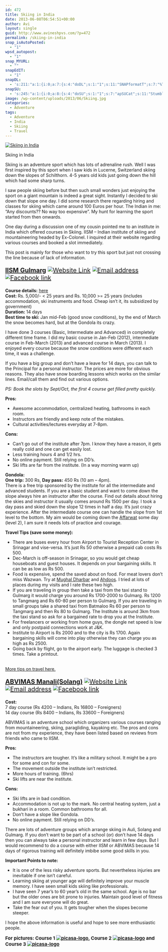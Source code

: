 ```yaml
---
id: 472
title: Skiing in India
date: 2013-06-08T06:54:51+00:00
author: Avi
layout: single
guid: http://www.avineshpvs.com/?p=472
permalink: /skiing-in-india
snap_isAutoPosted:
  - "1"
wpsd_autopost:
  - "1"
snap_MYURL:
  - ""
snapEdIT:
  - "1"
snapDL:
  - 's:211:"a:1:{i:0;a:7:{s:4:"doDL";s:1:"1";s:11:"SNAPformatT";s:7:"%TITLE%";s:10:"SNAPformat";s:9:"%EXCERPT%";s:11:"isPrePosted";s:1:"1";s:8:"isPosted";s:1:"1";s:4:"pgID";s:2:"DL";s:5:"pDate";s:19:"2013-06-08 06:57:58";}}";'
snapSU:
  - 's:245:"a:1:{i:0;a:8:{s:4:"doSU";s:1:"1";s:7:"apSUCat";s:11:"StumbleUpon";s:10:"SNAPformat";s:19:"%TITLE% - %EXCERPT%";s:11:"isPrePosted";s:1:"1";s:8:"isPosted";s:1:"1";s:4:"pgID";s:6:"1AVM3T";s:5:"pDate";s:19:"2013-06-09 04:24:02";s:4:"nsfw";s:1:"0";}}";'
image: /wp-content/uploads/2013/06/Skiing.jpg
categories:
  - Adventure
tags:
  - Adventure
  - India
  - Skiing
  - Travel
---
```

<div id="attachment_500" style="width: 555px" class="wp-caption alignnone">
  <a href="https://i2.wp.com/www.avineshpvs.com/wp-content/uploads/2013/06/Skiing.jpg" data-rel="lightbox-0" data-imagelightbox="0" title=""><img src="https://i2.wp.com/www.avineshpvs.com/wp-content/uploads/2013/06/Skiing.jpg?resize=545%2C308" alt="Skiing in India" class="size-full wp-image-500" data-recalc-dims="1" /></a>
  
  <p class="wp-caption-text">
    Skiing in India
  </p>
</div>

Skiing is an adventure sport which has lots of adrenaline rush. Well I was first inspired by this sport when I saw kids in Lucerne, Switzerland skiing down the slopes of Schilthorn. 4-5 years old kids just going down the hill which had some sharp turns.  
<!--more-->

  
I saw people skiing before but then such small wonders just enjoying the sport on a giant mountain is indeed a great sight. Instantly I decided to ski down that slope one day. I did some research there regarding hiring and classes for skiing which came around 100 Euros per hour. The Indian in me: &#8220;Any discounts?? No way too expensive&#8221;. My hunt for learning the sport started from then onwards. 

One day during a discussion one of my cousin pointed me to an institute in India which offered courses in Skiing. IISM &#8211; Indian institute of skiing and mountaineering headed by Ex-Colonel. I inquired at their website regarding various courses and booked a slot immediately.

This post is mainly for those who want to try this sport but just not crossing the line because of lack of information.

<p style="font-size:20px">
  <strong><a href="http://iismgulmarg.com/" title="Indian Institute of Skiing and Mountaineering">IISM Gulmarg</a></strong> <a href="http://iismgulmarg.com/"><img src="https://i1.wp.com/www.avineshpvs.com/wp-content/uploads/2013/06/website-logo.jpg?resize=22%2C21" alt="Website Link" class="alignnone size-full wp-image-480" data-recalc-dims="1" /></a> <a href="mailto:skitigers@gmail.com"><img src="https://i2.wp.com/www.avineshpvs.com/wp-content/uploads/2013/06/e-logo.jpg?resize=23%2C23" alt="Email address" class="alignnone size-full wp-image-482" data-recalc-dims="1" /></a> <a href="https://www.facebook.com/groups/130710750411737/"><img src="https://i1.wp.com/www.avineshpvs.com/wp-content/uploads/2013/06/facebook-logo.png?resize=24%2C24" alt="Facebook link" class="alignnone size-full wp-image-487" data-recalc-dims="1" /></a>
</p>

**Course details:** [here](http://iismgulmarg.com/?page_id=29 "Course Details")  
**Cost:** Rs. 5,000/- < 25 years and Rs. 10,000 >= 25 years (includes accommodation, ski instruments and food. Cheap isn&#8217;t it, its subsidized by government)  
**Duration:** 14 days  
**Best time to ski:** Jan mid-Feb (good snow conditions), by the end of March the snow becomes hard, but at the Gondola its crazy.

I have done 3 courses (Basic, Intermediate and Advanced) in completely different time frame. I did my basic course in Jan-Feb (2012), intermediate course in Feb-March (2013) and advanced course in March (2013). I enjoyed every course because the snow conditions were different each time, it was a challenge. 

If you have a big group and don&#8217;t have a leave for 14 days, you can talk to the Principal for a personal instructor. The prices are more for obvious reasons. They also have snow boarding lessons which works on the similar lines. Email/call them and find out various options.

_PS: Book the slots by Sept/Oct, the first 4 course get filled pretty quickly._

**Pros:**

  * Awesome accommodation, centralized heating, bathrooms in each room. 
  * Instructors are friendly and keep note of the mistakes.
  * Cultural activities/lectures everyday at 7-8pm.

**Cons:**

  * Can&#8217;t go out of the institute after 7pm. I know they have a reason, it gets really cold and one can get easily lost.
  * Less training hours 4 and 1/2 hrs.
  * No online payment. Still relying on DD&#8217;s. 
  * Ski lifts are far from the institute. (In a way morning warm up)

**Gondola:**  
**One trip:** 300 Rs, **Day pass:** 450 Rs (10 am &#8211; 4pm).  
There is a free trip sponsored by the institute for all the intermediate and advanced students. If you are a basic student and want to come down the slope always hire an instructor after the course. Find out details about hiring the skies and instructor it usually comes around Rs 1500 per day. I took a day pass and skied down the slope 12 times in half a day. It&#8217;s just crazy experience. After the intermediate course one can handle the slope from 1st level to the bottom. My aim would be coming down the [Affarwat](http://wikimapia.org/13375531/Affarwat-peak-4143-m "Affarwat in Map") some day (level 2), I am sure it needs lots of practice and courage.

**Travel Tips (save some money):**

  * There are buses every hour from Airport to Tourist Reception Center in Srinagar and vise-versa. It&#8217;s just Rs 50 otherwise a prepaid cab costs Rs 500.
  * Dec-March is off-season in Srinagar, so you would get cheap houseboats and guest houses. It depends on your bargaining skills. It can be as low as Rs 500.
  * Food is expensive, spend the saved about on food. For meat lovers don&#8217;t miss Wazwan. Try at [Mughal Dharbar](http://www.tripadvisor.in/Restaurant_Review-g297623-d1202053-Reviews-Mughal_Darbar-Srinagar_Kashmir_Jammu_and_Kashmir.html "Mughal Darbar Reviews") and [Ahdoos](http://www.tripadvisor.in/Restaurant_Review-g297623-d1826623-Reviews-Ahdoos-Srinagar_Kashmir_Jammu_and_Kashmir.html "Ahdoos Reviews"). I tried at lots of places during my visits and I rate these two high. 
  * If you are traveling in group then take a taxi from the taxi stand to Gulmarg it would charge you around Rs 1700-2000 to Gulmarg. Rs 1200 to Tangmarg and Rs 60-80 per person to Gulmarg. If you are traveling in small groups take a shared taxi from Batmaloo Rs 60 per person to Tangmarg and then Rs 80 to Gulmarg. The Institute is around 3km from the taxi stand so ask for a bargained rate to drop you at the Institute.
  * For freelancers or working from home guys, the dongle net speed is low and only postpaid connections work at J&K.
  * Institute to Airport is Rs 2000 and to the city is Rs 1700. Again bargaining skills will come into play otherwise they can charge you as high as Rs 2500.
  * Going back by flight, go to the airport early. The luggage is checked 3 times. Take a printout.

[  
More tips on travel here.](http://goindia.about.com/od/mountains/p/Srinagar-Travel-Guide.htm "Srinagar Travel Guide")

<p style="font-size:20px">
  <strong><a href="http://www.adventurehimalaya.org/skiing.asp" title="Atal Bhihari Vajpayee Institute of Mountaineering and Allied Sports">ABVIMAS Manali(Solang)</a></strong> <a href="http://www.adventurehimalaya.org/skiing.asp"><img src="https://i1.wp.com/www.avineshpvs.com/wp-content/uploads/2013/06/website-logo.jpg?resize=22%2C21" alt="Website Link" class="alignnone size-full wp-image-480" data-recalc-dims="1" /></a> <a href="mailto:dmas_manali@yahoo.com"><img src="https://i2.wp.com/www.avineshpvs.com/wp-content/uploads/2013/06/e-logo.jpg?resize=23%2C23" alt="Email address" class="alignnone size-full wp-image-482" data-recalc-dims="1" /></a> <a href="https://www.facebook.com/groups/130576133644176/"><img src="https://i1.wp.com/www.avineshpvs.com/wp-content/uploads/2013/06/facebook-logo.png?resize=24%2C24" alt="Facebook link" class="alignnone size-full wp-image-487" data-recalc-dims="1" /></a>
</p>

**Cost:**  
7 day course (Rs 4200 &#8211; Indians, Rs 16800 &#8211; Foreigners)  
14 day course (Rs 8400 &#8211; Indians, Rs 33600 &#8211; Foreigners)

ABVIMAS is an adventure school which organizers various courses ranging from mountaineering, skiing, paragliding, kayaking etc. The pros and cons are not from my experience, they have been listed based on reviews from friends who came to IISM.

**Pros:**

  * The instructors are tougher. It&#8217;s like a military school. It might be a pro for some and con for some.
  * The movement outside the institute isn&#8217;t restricted. 
  * More hours of training. (6hrs)
  * Ski lifts are near the institute.

**Cons:**

  * Ski lifts are in bad condition. 
  * Accommodation is not up to the mark. No central heating system, just a bukhari in a room. Common bathrooms for all. 
  * Don&#8217;t have a slope like Gondola.
  * No online payment. Still relying on DD&#8217;s.

There are lots of adventure groups which arrange skiing in Auli, Solang and Gulmarg. If you don&#8217;t want to be part of a school (or) don&#8217;t have 14 days then you can always take a personal instructor and learn in few days. But I would recommend to do a course with either IISM or ABVIMAS because 14 days of rigorous training will definitely imbibe some good skills in you.

**Important Points to note:**

  * It is one of the less risky adventure sports. But nevertheless injuries are inevitable if one isn&#8217;t careful.
  * Learning skiing at younger age will definitely improve your muscle memory. I have seen small kids skiing like professionals.
  * I have seen 7 year&#8217;s to 60 year&#8217;s old in the same school. Age is no bar but the older ones are bit prone to injuries. Maintain good level of fitness and I am sure everyone will do great.
  * Take the fear out of you. It gets tougher when the slopes become steeper.

I hope the above information is useful and hope to see more enthusiastic people.

<p style="font-size:15px">
  <strong>For pictures: Course 1 <a href="https://plus.google.com/photos/116205245131037308347/albums/5832782451029329617"><img src="https://i1.wp.com/www.avineshpvs.com/wp-content/uploads/2013/06/picasa-logo.jpg?resize=15%2C15" alt="picasa-logo" class="alignnone size-full wp-image-506" data-recalc-dims="1" /></a>, Course 2 <a href="https://plus.google.com/photos/116205245131037308347/albums/5887338321777199249"><img src="https://i1.wp.com/www.avineshpvs.com/wp-content/uploads/2013/06/picasa-logo.jpg?resize=15%2C15" alt="picasa-logo" class="alignnone size-full wp-image-506" data-recalc-dims="1" /></a> and Course 3 <a href="https://plus.google.com/photos/116205245131037308347/albums/5887340673208878865"><img src="https://i1.wp.com/www.avineshpvs.com/wp-content/uploads/2013/06/picasa-logo.jpg?resize=15%2C15" alt="picasa-logo" class="alignnone size-full wp-image-506" data-recalc-dims="1" /></a></strong>
</p>